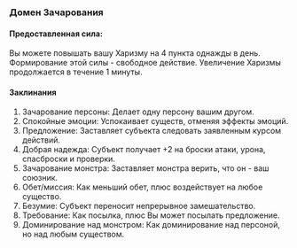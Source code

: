 ### Домен Зачарования
#### Предоставленная сила:
Вы можете повышать вашу Харизму на 4 пункта однажды в день. Формирование этой силы - свободное действие. Увеличение Харизмы продолжается в течение 1 минуты.
#### Заклинания
1. Зачарование персоны: Делает одну персону вашим другом.
2. Спокойные эмоции: Успокаивает существ, отменяя эффекты эмоций.
3. Предложение: Заставляет субъекта следовать заявленным курсом действий.
4. Добрая надежда: Субъект получает +2 на броски атаки, урона, спасброски и проверки.
5. Зачарование монстра: Заставляет монстра верить, что он - ваш союзник.
6. Обет/миссия: Как меньший обет, плюс воздействует на любое существо.
7. Безумие: Субъект переносит непрерывное замешательство.
8. Требование: Как посылка, плюс Вы может посылать предложение.
9. Доминирование над монстром: Как доминирование над персоной, но над любым существом.